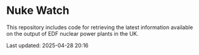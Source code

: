 # Nuke Watch

This repository includes code for retrieving the latest information available on the output of EDF nuclear power plants in the UK.

Last updated: 2025-04-28 20:16